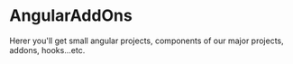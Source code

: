 # AngularAddOns
Herer you'll get small angular projects, components of our major projects, addons, hooks...etc.
